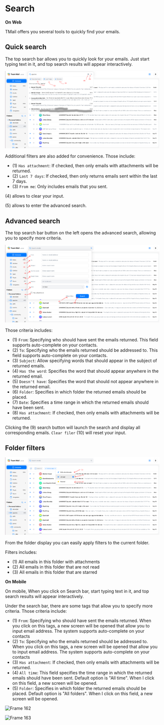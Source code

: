 # Search

**On Web**

TMail offers you several tools to quickly find your emails.

## Quick search

The top search bar allows you to quickly look for your emails. Just start typing text in it, and top search results will appear interactively.

![Quick search](images/quick-search.png)

Additional filters are also added for convenience. Those include:

 - (1) `Has attachment`: If checked, then only emails with attachments will be returned.
 - (2) `Last 7 days`: If checked, then only returns emails sent within the last 7 days.
 - (3) `From me`: Only includes emails that you sent.

(4) allows to clear your input.

(5) allows to enter the advanced search.


## Advanced search

The top search bar button on the left opens the advanced search, allowing you to specify more criteria.

![Advanced search](images/advanced-search.png)

Those criteria includes:

 - (1) `From`: Specifying who should have sent the emails returned. This field supports auto-complete on your contacts.
 - (2) `To`: Specifying who the emails returned should be addressed to. This field supports auto-complete on your contacts.
 - (3) `Subject`: Allow specifying words that should appear in the subject of returned emails.
 - (4) `Has the word`: Specifies the word that should appear anywhere in the returned email.
 - (5) `Doesn't have`: Specifies the word that should not appear anywhere in the returned email.
 - (6) `Folder`: Specifies in which folder the returned emails should be placed.
 - (7) `Date`: Specifies a time range in which the returned emails should have been sent.
 - (8) `Has attachment`: If checked, then only emails with attachments will be returned.

Clicking the (9) search button will launch the search and display all corresponding emails. `Clear filer` (10) will reset your input.


## Folder filters

![Filters applied in folders](images/filters.png)

From the folder display you can easily apply filters to the current folder.

Filters includes:

 - (1) All emails in this folder with attachments
 - (2) All emails in this folder that are not read
 - (3) All emails in this folder that are starred

**On Mobile**

On mobile, When you click on Search bar, start typing text in it, and top search results will appear interactively.

 Under the search bar, there are some tags that allow you to specify more criteria. Those criteria include:

 - (1) `From`: Specifying who should have sent the emails returned. When you click on this tags, a new screen will be opened that allow you to input email address. The system supports auto-complete on your contacts
 - (2) `To`: Specifying who the emails returned should be addressed to. When you click on this tags, a new screen will be opened that allow you to input email address. The system supports auto-complete on your contacts
 - (3) `Has attachment`: If checked, then only emails with attachments will be returned.
 - (4) `All time`: This field specifies the time range in which the returned emails should have been sent. Default option is "All time". When I click on this field, a new screen will be opened.
 - (5) `Folder`: Specifies in which folder the returned emails should be placed. Default option is "All folders". When I click on this field, a new screen will be opened.

![Frame 162](https://github.com/linagora/tmail-flutter/assets/68209176/af0a4d8d-2272-4e49-901a-18e40f9ebc5d)

![Frame 163](https://github.com/linagora/tmail-flutter/assets/68209176/a4a4f34a-374a-4471-8f90-cc6cfe3c07f1)

